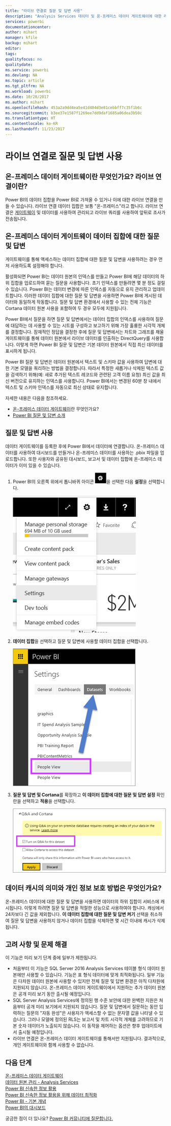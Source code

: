 ```yaml
---
title: "라이브 연결로 질문 및 답변 사용"
description: "Analysis Services 데이터 및 온-프레미스 데이터 게이트웨이에 대한 라이브 연결로 Power BI 질문 및 답변 자연어 쿼리 사용에 대한 설명서입니다."
services: powerbi
documentationcenter: 
author: mihart
manager: kfile
backup: mihart
editor: 
tags: 
qualityfocus: no
qualitydate: 
ms.service: powerbi
ms.devlang: NA
ms.topic: article
ms.tgt_pltfrm: NA
ms.workload: powerbi
ms.date: 10/28/2017
ms.author: mihart
ms.openlocfilehash: 453a2a9dd4ea5e41d404d3e81cebbff7c35f1b6c
ms.sourcegitcommit: b3ee37e1587f1269ee7dd9daf1685a06dea3b50c
ms.translationtype: HT
ms.contentlocale: ko-KR
ms.lasthandoff: 11/23/2017
---
```

# <a name="enable-qa-for-live-connections"></a>라이브 연결로 질문 및 답변 사용
## <a name="what-is-on-premises-data-gateway--what-is-a-live-connection"></a>온-프레미스 데이터 게이트웨이란 무엇인가요?  라이브 연결이란?
Power BI의 데이터 집합을 Power BI로 가져올 수 있거나 이에 대한 라이브 연결을 만들 수 있습니다. 라이브 연결 데이터 집합은 보통 "온-프레미스"라고 합니다. 라이브 연결은 [게이트웨이](service-gateway-onprem.md) 및 데이터를 사용하여 관리되고 라이브 쿼리를 사용하여 앞뒤로 조사가 전송됩니다.

## <a name="qa-for-on-premises-data-gateway-datasets"></a>온-프레미스 데이터 게이트웨이 데이터 집합에 대한 질문 및 답변
게이트웨이를 통해 액세스하는 데이터 집합에 대한 질문 및 답변을 사용하려는 경우 먼저 사용하도록 설정해야 합니다.

활성화되면 Power BI는 데이터 원본의 인덱스를 만들고 Power BI에 해당 데이터의 하위 집합을 업로드하여 묻는 질문을 사용합니다. 초기 인덱스를 만들려면 몇 분 정도 걸릴 수 있습니다. Power BI는 데이터 변경에 따른 인덱스를 자동으로 유지 관리하고 업데이트합니다. 이러한 데이터 집합에 대한 질문 및 답변을 사용하면 Power BI에 게시된 데이터와 동일하게 작동합니다. 질문 및 답변 환경에서 사용할 수 있는 전체 기능은 Cortana 데이터 원본 사용을 포함하여 두 경우 모두에 지원됩니다.

Power BI에서 질문을 하면 질문 및 답변에서는 데이터 집합의 인덱스를 사용하여 질문에 대답하는 데 사용할 수 있는 시트를 구성하고 보고하기 위해 가장 훌륭한 시각적 개체를 결정합니다. 잠재적인 정답을 결정한 후에 질문 및 답변에서는 차트와 그래프를 채울 게이트웨이를 통해 데이터 원본에서 라이브 데이터를 인출하는 DirectQuery를 사용합니다. 이렇게 하면 Power BI 질문 및 답변은 기본 데이터 원본에서 직접 최신 데이터를 표시하게 됩니다.

Power BI 질문 및 답변은 데이터 원본에서 텍스트 및 스키마 값을 사용하여 답변에 대한 기본 모델을 쿼리하는 방법을 결정합니다. 따라서 특정한 새롭거나 삭제된 텍스트 값을 검색하기 위해(예: 새로 추가된 텍스트 레코드와 관련된 고객 이름 요청) 최신 값을 최신 버전으로 유지하는 인덱스를 사용합니다. Power BI에서는 변경된 60분 창 내에서 텍스트 및 스키마 인덱스를 자동으로 최신 상태로 유지합니다.

자세한 내용은 다음을 참조하세요.

* [온-프레미스 데이터 게이트웨이](service-gateway-onprem.md)란 무엇인가요?
* [Power BI 질문 및 답변 소개](service-q-and-a.md)

## <a name="enable-qa"></a>질문 및 답변 사용
데이터 게이트웨이를 등록한 후에 Power BI에서 데이터에 연결합니다.  온-프레미스 데이터를 사용하여 대시보드를 만들거나 온-프레미스 데이터를 사용하는 .pbix 파일을 업로드합니다.  또한 사용자와 공유된 대시보드, 보고서 및 데이터 집합에 온-프레미스 데이터가 이미 있을 수 있습니다.

1. Power BI의 오른쪽 위에서 톱니바퀴 아이콘 ![](media/service-q-and-a-direct-query/power-bi-cog.png)을 선택한 다음 **설정**을 선택합니다.
   
   ![](media/service-q-and-a-direct-query/powerbi-settings.png)
2. **데이터 집합**을 선택하고 질문 및 답변에 사용할 데이터 집합을 선택합니다.
   
   ![](media/service-q-and-a-direct-query/power-bi-q-and-a-settings.png)
3. **질문 및 답변 및 Cortana**를 확장하고 **이 데이터 집합에 대한 질문 및 답변 설정** 확인란을 선택하고 **적용**을 선택합니다.
   
    ![](media/service-q-and-a-direct-query/power-bi-q-and-a-directquery.png)

## <a name="what-data-is-cached-and-how-is-privacy-protected"></a>데이터 캐시의 의미와 개인 정보 보호 방법은 무엇인가요?
온-프레미스 데이터에 대한 질문 및 답변을 사용하면 데이터의 하위 집합이 서비스에 캐시됩니다. 이렇게 하려면 질문 및 답변을 적절한 성능으로 사용하여야 합니다. 캐싱에서 24자보다 긴 값을 제외합니다. **이 데이터 집합에 대한 질문 및 답변 켜기** 선택을 취소하여 질문 및 답변을 사용하지 않거나 데이터 집합을 삭제하면 몇 시간 이내에 캐시가 삭제됩니다.

## <a name="considerations-and-troubleshooting"></a>고려 사항 및 문제 해결
이 기능은 미리 보기 단계 중에 일부가 제한됩니다.

* 처음부터 이 기능은 SQL Server 2016 Analysis Services 테이블 형식 데이터 원본에만 사용할 수 있습니다. 기능은 표 형식 데이터에 맞게 최적화됩니다. 일부 기능은 다차원 데이터 원본에 사용할 수 있지만 전체 질문 및 답변 환경은 아직 다차원에 지원되지 않습니다. 온-프레미스 데이터 게이트웨이에서 지원하는 추가 데이터 원본은 공개 미리 보기 동안 출시될 예정입니다.
* SQL Server Analysis Services에 정의된 행 수준 보안에 대한 완벽한 지원은 처음부터 공개 미리 보기에서 지원되지 않습니다. 질문 및 답변에서 질문하는 동안 입력하는 질문의 "자동 완성"은 사용자가 액세스할 수 없는 문자열 값을 나타낼 수 있습니다. 그러나 모델에 정의된 RLS는 보고서 및 차트 시각적 개체를 고려하므로 기본 숫자 데이터가 노출되지 않습니다. 이 동작을 제어하는 옵션은 향후 업데이트에서 출시될 예정입니다.
* 라이브 연결은 온-프레미스 데이터 게이트웨이를 통해서만 지원됩니다. 결과적으로, 개인 게이트웨이와 함께 사용할 수 없습니다.

## <a name="next-steps"></a>다음 단계
[온-프레미스 데이터 게이트웨이](service-gateway-onprem.md)  
[데이터 원본 관리 - Analysis Services](service-gateway-enterprise-manage-ssas.md)  
[Power BI 신속한 정보 활용](service-insights.md)  
[Power BI 신속한 정보 활용을 위해 데이터 최적화](service-insights-optimize.md)  
[Power BI - 기본 개념](service-basic-concepts.md)  
[Power BI의 대시보드](service-dashboards.md)  

궁금한 점이 더 있나요? [Power BI 커뮤니티에 질문합니다.](http://community.powerbi.com/)

